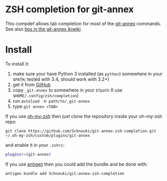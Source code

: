 # ZSH completion for git-annex

This compdef allows tab completion for most of the [git-annex][] commands.
See also [tips in the git-annex ikiwiki](http://git-annex.branchable.com/tips/ZSH_completion/).

# Install

To install it:

1. make sure your have Python 3 installed (as `python3` somewhere in your `$PATH`; tested with 3.4, should work with 3.2+)
2. get it from [GitHub](https://github.com/Schnouki/git-annex-zsh-completion)
3. copy `_git-annex` to somewhere in your `$fpath` (I use `$HOME/.config/zsh/completion`)
4. run `autoload -U path/to/_git-annex`
5. type `git annex <TAB>`

If you use [oh-my-zsh][] then just clone the repository inside your oh-my-zsh repo:

```Shell
git clone https://github.com/Schnouki/git-annex-zsh-completion.git ~/.oh-my-zsh/custom/plugins/git-annex
```

and enable it in your `.zshrc`:

```zsh
plugins+=(git-annex)
```

If you use [antigen][] then you could add the bundle and be done with:

```Shell
antigen bundle add Schnouki/git-annex-zsh-completion
```

[antigen]: http://antigen.sharats.me/
[git-annex]: http://git-annex.branchable.com/
[oh-my-zsh]: http://github.com/robbyrussell/oh-my-zsh

